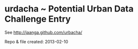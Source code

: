 urdacha ~ Potential Urban Data Challenge Entry
==============================================

See http://jaanga.github.com/urbacha/


Repo & file created: 2013-02-10
